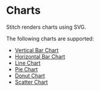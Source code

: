 # Charts

Stitch renders charts using SVG.  

The following charts are supported:

* [Vertical Bar Chart](Vertical-Bar-Chart-Sample.md)
* [Horizontal Bar Chart](Horizontal-Bar-Chart-Sample.md)
* [Line Chart](Line-Chart-Sample.md)
* [Pie Chart](Pie-Chart-Sample.md)
* [Donut Chart](Donut-Chart-Sample.md)
* [Scatter Chart](Scatter-Chart-Sample.md)
